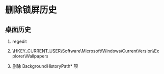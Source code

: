 # 删除锁屏历史

## 桌面历史

1. regedit

2. \HKEY_CURRENT_USER\Software\Microsoft\Windows\CurrentVersion\Explorer\Wallpapers

3. 删除 BackgroundHistoryPath* 项

